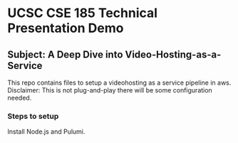 # UCSC CSE 185 Technical Presentation Demo

## Subject: A Deep Dive into Video-Hosting-as-a-Service

This repo contains files to setup a videohosting as a service pipeline in aws. Disclaimer: This is not plug-and-play there will be some configuration needed.

### Steps to setup

Install Node.js and Pulumi.

